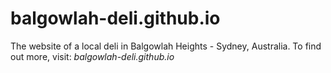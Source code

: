 # balgowlah-deli.github.io
 The website of a local deli in Balgowlah Heights - Sydney, Australia. To find out more, visit: *balgowlah-deli.github.io*
